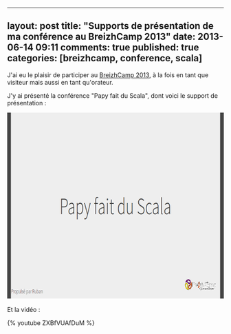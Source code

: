
---
layout: post
title: "Supports de présentation de ma conférence au BreizhCamp 2013"
date: 2013-06-14 09:11
comments: true
published: true
categories: [breizhcamp, conference, scala]
---

J'ai eu le plaisir de participer au [BreizhCamp 2013](http://2013.breizhcamp.org/), à la fois en tant que visiteur mais aussi en tant qu'orateur.

J'y ai présenté la conférence "Papy fait du Scala", dont voici le support de présentation :

[<img src="/images/prez-papy-fait-scala/cover.png" width="768" height="432" alt='Support de présentation de la conférence'>](http://blog.dlecan.com/breizhcamp2013/papy-fait-du-scala/)

Et la vidéo :

{% youtube ZXBfVUAfDuM %}

